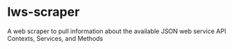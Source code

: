 # lws-scraper
A web scraper to pull information about the available JSON web service API Contexts, Services, and Methods
